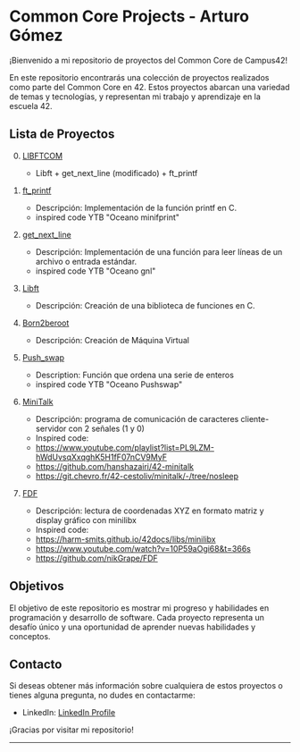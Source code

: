 # Common Core Projects - Arturo Gómez

¡Bienvenido a mi repositorio de proyectos del Common Core de Campus42!

En este repositorio encontrarás una colección de proyectos realizados como parte del Common Core en 42. Estos proyectos abarcan una variedad de temas y tecnologías, y representan mi trabajo y aprendizaje en la escuela 42.

## Lista de Proyectos
0. [LIBFTCOM](https://github.com/agomez-m/42cursus/tree/main/LIBFTCOM)
   - Libft + get_next_line (modificado) + ft_printf 

1. [ft_printf](https://github.com/agomez-m/42cursus/tree/main/ft_printf)
   - Descripción: Implementación de la función printf en C.
   - inspired code YTB "Oceano minifprint"

2. [get_next_line](https://github.com/agomez-m/42cursus/tree/main/getnextline)
   - Descripción: Implementación de una función para leer líneas de un archivo o entrada estándar.
   - inspired code YTB "Oceano gnl"

3. [Libft](https://github.com/agomez-m/42cursus/tree/main/Libft)
   - Descripción: Creación de una biblioteca de funciones en C.

4. [Born2beroot](https://github.com/agomez-m/42cursus/tree/main/Born2beroot)
   - Descripción: Creación de Máquina Virtual  

5. [Push_swap](https://github.com/agomez-m/42cursus/tree/main/Push_swap)
   - Description: Función que ordena una serie de enteros
   - inspired code YTB "Oceano Pushswap" 

6. [MiniTalk](https://github.com/agomez-m/42cursus/tree/main/MINITALK)
   - Descripción: programa de comunicación de caracteres cliente-servidor con 2 señales (1 y 0)
   - Inspired code:
   -    https://www.youtube.com/playlist?list=PL9LZM-hWdUvsqXxqghK5H1fF07nCV9MyF
   -    https://github.com/hanshazairi/42-minitalk
   -    https://git.chevro.fr/42-cestoliv/minitalk/-/tree/nosleep

7. [FDF]()
   - Descripción: lectura de coordenadas XYZ en formato matriz y display gráfico con minilibx
   - Inspired code:
   -    https://harm-smits.github.io/42docs/libs/minilibx
   -    https://www.youtube.com/watch?v=10P59aOgi68&t=366s
   -    https://github.com/nikGrape/FDF

## Objetivos

El objetivo de este repositorio es mostrar mi progreso y habilidades en programación y desarrollo de software. Cada proyecto representa un desafío único y una oportunidad de aprender nuevas habilidades y conceptos.

## Contacto

Si deseas obtener más información sobre cualquiera de estos proyectos o tienes alguna pregunta, no dudes en contactarme:

- LinkedIn: [LinkedIn Profile](https://www.linkedin.com/in/arturo-g%C3%B3mez-mart%C3%ADn-crespo-b7a5355a/?originalSubdomain=es)

¡Gracias por visitar mi repositorio!

---
